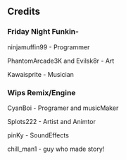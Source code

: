 ## Credits

### **Friday Night Funkin-**

ninjamuffin99 - Programmer

PhantomArcade3K and Evilsk8r - Art

Kawaisprite - Musician

### **Wips Remix/Engine**

CyanBoi - Programer and musicMaker

Splots222 - Artist and Animtor

pinKy - SoundEffects

chill_man1 - guy who made story!
